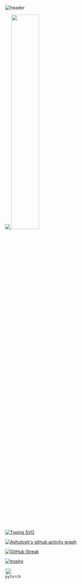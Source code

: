 ![header](https://capsule-render.vercel.app/api?type=waving&color=#f7f5f5&height=300&section=header&text=hello%20everyone&fontSize=90)

<a href="s">
  <img src="https://github-readme-stats.vercel.app/api/top-langs/?username=kjh374&exclude_repo=dkssud8150.github.io&layout=compact&theme=tokyonight" />
</a>
<a href="s">
  <img src="https://github-readme-stats.vercel.app/api?username=kjh374&theme=tokyonight&show_icons=true" width="42%" />
</a>

[![Typing SVG](https://readme-typing-svg.herokuapp.com/?color=f0f6fc&lines=Hello+World🐯🤖&font=Redressed&size=40)](https://git.io/typing-svg)

[![Ashutosh's github activity graph](https://activity-graph.herokuapp.com/graph?username=dkssud8150&theme=nord)](https://github.com/ashutosh00710/github-readme-activity-graph)

[![GitHub Streak](https://github-readme-streak-stats.herokuapp.com/?user=kjh374&theme=tokyonight)](https://git.io/streak-stats)

[![trophy](https://github-profile-trophy.vercel.app/?username=dkssud8150&theme=flat&column=7)](https://github.com/dkssud8150/)

<code><img alt = "3.1 Python" height="20" src="https://cdn.icon-icons.com/icons2/2699/PNG/512/pytorch_logo_icon_170820.png"> pytorch</code>
